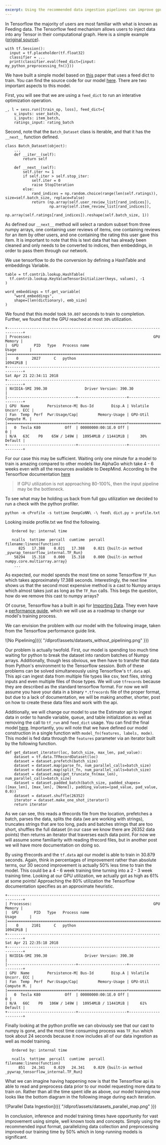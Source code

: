 ```yaml
---
excerpt: Using the recommended data ingestion pipelines can improve gpu utilization from 30% to 61% in simple models, and decrease training time by 50%
---
```


In Tensorflow the majority of users are most familiar with what is known as Feeding data. The Tensorflow feed mechanism allows users to inject data into any Tensor in their computational graph. Here is a simple example ([original source](https://www.tensorflow.org/api_guides/python/reading_data)).

```
with tf.Session():
  input = tf.placeholder(tf.float32)
  classifier = ...
  print(classifier.eval(feed_dict={input: my_python_preprocessing_fn()}))
```
We have built a simple model based on [this](https://arxiv.org/pdf/1701.04783.pdf) paper that uses a feed dict to train. You can find the source code for our model [here](https://github.com/aistein/dlprof/blob/master/DeepCoNN%20-%20feed%20dict.ipynb). There are two important aspects to this model.

First, you will see that we are using a `feed_dict` to run an interative optimization operation.
```
_, l = sess.run([train_op, loss], feed_dict={
    u_inputs: user_batch,
    i_inputs: item_batch,
    ratings_input: rating_batch
```
Second, note that the `Batch_Dataset` class is iterable, and that it has the `__next__` function defined.
```
class Batch_Dataset(object):
    ...
    def __iter__(self):
        return self

    def __next__(self):
        self.iter += 1
        if self.iter > self.stop_iter:
            self.iter = 0
            raise StopIteration
        else:
            rand_indices = np.random.choice(range(len(self.ratings)), size=self.batch_size, replace=False)
            return (np.array(self.user_review_list[rand_indices]),
                    np.array(self.item_review_list[rand_indices]),
                    np.array(self.ratings[rand_indices]).reshape(self.batch_size, 1))
```
As defined our `__next__` method will select a random subset from three numpy arrays, one containing user reviews of items, one containing reviews for an item by other users, and one containing the rating this user gave this item. It is important to note that this is text data that has already been cleaned and only needs to be converted to indices, then embeddings, in order to pass them through our network.

We use tensorflow to do the conversion by defining a HashTable and embeddings Variable.
```
table = tf.contrib.lookup.HashTable(
  tf.contrib.lookup.KeyValueTensorInitializer(keys, values), -1
)

word_embeddings = tf.get_variable(
    "word_embeddings",
    shape=[len(dictionary), emb_size]
)
```
We found that this model took `59.807` seconds to train to completion. Further, we found that the GPU reached at most `30%` utilization.
```
+-----------------------------------------------------------------------------+
| Processes:                                                       GPU Memory |
|  GPU       PID   Type   Process name                             Usage      |
|=============================================================================|
|    0      2027      C   python                                     10941MiB |
+-----------------------------------------------------------------------------+
Sat Apr 21 22:34:11 2018
+-----------------------------------------------------------------------------+
| NVIDIA-SMI 390.30                 Driver Version: 390.30                    |
|-------------------------------+----------------------+----------------------+
| GPU  Name        Persistence-M| Bus-Id        Disp.A | Volatile Uncorr. ECC |
| Fan  Temp  Perf  Pwr:Usage/Cap|         Memory-Usage | GPU-Util  Compute M. |
|===============================+======================+======================|
|   0  Tesla K80           Off  | 00000000:00:1E.0 Off |                    0 |
| N/A   63C    P0    65W / 149W |  10954MiB / 11441MiB |     30%      Default |
+-------------------------------+----------------------+----------------------+
```
For our case this may be sufficient. Waiting only one minute for a model to train is amazing compared to other models like AlphaGo which take 4 - 6 weeks even with all the resources available to DeepMind. According to the Tensorflow documentation [here](https://www.tensorflow.org/performance/performance_guide)

> If GPU utilization is not approaching 80-100%, then the input pipeline may be the bottleneck.

To see what may be holding us back from full gpu utilization we decided to run a check with the python profiler.
```
python -m cProfile -s tottime DeepCoNN\ -\ feed\ dict.py > profile.txt
```

Looking inside profile.txt we find the following.
```
   Ordered by: internal time

   ncalls  tottime  percall  cumtime  percall filename:lineno(function)
      825   17.388    0.021   17.388    0.021 {built-in method _pywrap_tensorflow_internal.TF_Run}
    58294   15.318    0.000   15.318    0.000 {built-in method numpy.core.multiarray.array}
    ...
```
As expected, our model spends the most time on some Tensorflow `TF_Run` which takes approximately 17.388 seconds. Interestingly, the next line shows us that the second most expensive method is a cast to Numpy arrays which almost takes just as long as the `TF_Run` calls. This begs the question, how do we remove this cast to numpy arrays?

Of course, Tensorflow has a built in api for [Importing Data](https://www.tensorflow.org/programmers_guide/datasets). They even have a [performance guide](https://www.tensorflow.org/performance/datasets_performance), which we will use as a roadmap to change our model's training process.

We can envision the problem with our model with the following image, taken from the Tensorflow performance guide link.

![No Pipelining]({{ "/dlprof/assets/datasets_without_pipelining.png" }})

Our problem is actually twofold. First, our model is spending too much time waiting for python to break the dataset into random batches of Numpy arrays. Additionally, though less obvious, we then have to transfer that data from Python's environment to the Tensorflow session. Both of these problems can be solved simultaneously using Tensorflow's `tf.data` api. This api can ingest data from multiple file types like csv, text files, string inputs and even multiple files of those types. We will use `tfrecords` because they are described as the standard tensorflow format. For now we will assume you have your data in a binary `*.tfrecords` file of the proper format, but due to a lack of documentation, we will be making another, shorter, post on how to create these data files and work with the api.

Additionally, we will change our model to use the Estimator api to ingest data in order to handle variable, queue, and table initialization as well as removing the call to `tf_run` and `feed_dict` usage. You can find the final model [here](https://github.com/aistein/dlprof/blob/master/DeepCoNN%20-%20tfrecords.ipynb). Importantly, you will note that we have defined our model construction in a single function with `model_fn(features, labels, mode)`. This model is fed data through the `features` parameter via an iterator built by the following function.
```
def get_dataset_iterator(loc, batch_size, max_len, pad_value):
    dataset = tf.data.TFRecordDataset(loc)
    dataset = dataset.prefetch(batch_size)
    dataset = dataset.map(parse_fn, num_parallel_calls=batch_size)
    dataset = dataset.map(split_fn, num_parallel_calls=batch_size)
    dataset = dataset.map(get_truncate_fn(max_len), num_parallel_calls=batch_size)
    dataset = dataset.padded_batch(batch_size, padded_shapes=([max_len], [max_len], [None]), padding_values=(pad_value, pad_value, 0.0))
    dataset = dataset.shuffle(26352)
    iterator = dataset.make_one_shot_iterator()
    return iterator
```
As we can see, this reads a tfrecords file from the location, prefetches a batch, parses the data, splits the data (we are working with strings), truncates strings that are too long, pads and batches strings that are too short, shuffles the full dataset (in our case we know there are 26352 data points) then returns an iterator that traverses each data point. For now we will assume some familiarity with reading tfrecord files, but in another post we will have more documentation on doing so. 

By using tfrecords and the `tf.data` api our model is able to train in 30.879 seconds. Again, think in percentages of improvement rather than absolute terms, our 30 second improvement is actually 50% less time to train the model. This could be a 4 - 6 week training time turning into a 2 - 3 week training time. Looking at our GPU utilization, we actually got as high as 61% at some points! Approaching the 80% utilization the Tensorflow documentation specifies as an approximate heuristic.
```
+-----------------------------------------------------------------------------+
| Processes:                                                       GPU Memory |
|  GPU       PID   Type   Process name                             Usage      |
|=============================================================================|
|    0      2101      C   python                                     10941MiB |
+-----------------------------------------------------------------------------+
Sat Apr 21 22:35:18 2018
+-----------------------------------------------------------------------------+
| NVIDIA-SMI 390.30                 Driver Version: 390.30                    |
|-------------------------------+----------------------+----------------------+
| GPU  Name        Persistence-M| Bus-Id        Disp.A | Volatile Uncorr. ECC |
| Fan  Temp  Perf  Pwr:Usage/Cap|         Memory-Usage | GPU-Util  Compute M. |
|===============================+======================+======================|
|   0  Tesla K80           Off  | 00000000:00:1E.0 Off |                    0 |
| N/A   66C    P0   106W / 149W |  10954MiB / 11441MiB |     61%      Default |
+-------------------------------+----------------------+----------------------+
```

Finally looking at the python profile we can obviously see that our cast to numpy is gone, and the most time consuming process was `TF_Run` which took about 24 seconds because it now includes all of our data ingestion as well as model training.
```
   Ordered by: internal time

   ncalls  tottime  percall  cumtime  percall filename:lineno(function)
      851   24.341    0.029   24.341    0.029 {built-in method _pywrap_tensorflow_internal.TF_Run}
```

What we can imagine having happening now is that the Tensorflow api is able to read and preprocess data prior to our model requesting more data to train on. Rather than all the time spent idle as above, our model training now looks like the bottom diagram in the following image during each iteration.

![Parallel Data Ingestion]({{ "/dlprof/assets/datasets_parallel_map.png" }})

In conclusion, inference and model training times have opportunity for vast improvement using simple, well known tools and concepts. Simply using the recommended input format, parallelizing data collection and preprocessing improved our training time by 50% which in long-running models is significant.
